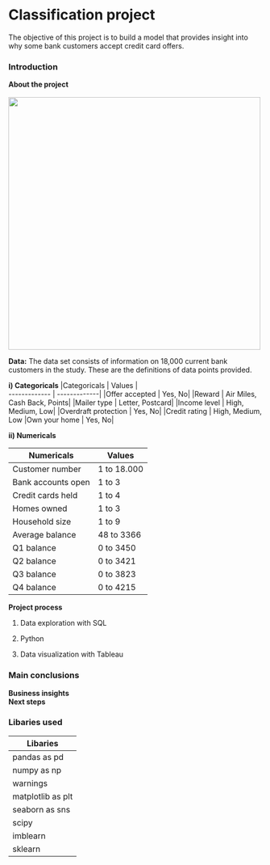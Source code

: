 # Classification project
The objective of this project is to build a model that provides insight into why some bank customers accept credit card offers. 

### Introduction

**About the project**<br /><br />
<img src="https://user-images.githubusercontent.com/80603632/132091415-93beebfa-f1b6-4ea9-b5e6-3fe88a237f49.png" width="500" />

**Data:**
The data set consists of information on 18,000 current bank customers in the study. These are the definitions of data points provided.

**i) Categoricals**
|Categoricals | Values |	
------------- | -------------| 
|Offer accepted	| Yes, No|
|Reward	| Air Miles, Cash Back, Points|
|Mailer type	|	Letter, Postcard|
|Income level	|	High, Medium, Low|
|Overdraft protection |	Yes, No|
|Credit rating	|	High, Medium, Low
|Own your home	|	Yes, No|
<br />

**ii) Numericals**

|Numericals | Values  |	
------------- | -------------| 
|Customer number	| 1 to 18.000|
|	Bank accounts open| 1 to 3|
|	Credit cards held|	1 to 4|
|	Homes owned|	1 to 3|
| Household size|	1 to 9|
|	Average balance|	48 to 3366|
|	Q1 balance|	0 to 3450|
|	Q2 balance|	0 to 3421|
|	Q3 balance|	0 to 3823|
|	Q4 balance|	0 to 4215|

**Project process**
1) Data exploration with SQL

2) Python

3) Data visualization with Tableau

### Main conclusions

**Business insights** <br />
**Next steps** <br />

### Libaries used
|	Libaries |	
------------- |
|	pandas as pd |	
|	numpy as np |	
|	warnings |	
|	matplotlib as plt |	
|	seaborn as sns |	
|	scipy |	
|	imblearn |	
|	sklearn |	
